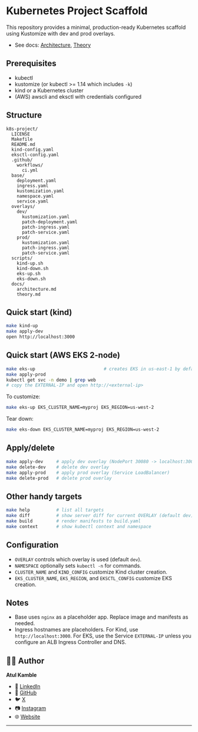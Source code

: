 # Kubernetes Project Scaffold

This repository provides a minimal, production-ready Kubernetes scaffold using Kustomize with dev and prod overlays.

- See docs: [Architecture](docs/architecture.md), [Theory](docs/theory.md)

## Prerequisites
- kubectl
- kustomize (or kubectl >= 1.14 which includes `-k`)
- kind or a Kubernetes cluster
- (AWS) awscli and eksctl with credentials configured

## Structure
```
k8s-project/
  LICENSE
  Makefile
  README.md
  kind-config.yaml
  eksctl-config.yaml
  .github/
    workflows/
      ci.yml
  base/
    deployment.yaml
    ingress.yaml
    kustomization.yaml
    namespace.yaml
    service.yaml
  overlays/
    dev/
      kustomization.yaml
      patch-deployment.yaml
      patch-ingress.yaml
      patch-service.yaml
    prod/
      kustomization.yaml
      patch-ingress.yaml
      patch-service.yaml
  scripts/
    kind-up.sh
    kind-down.sh
    eks-up.sh
    eks-down.sh
  docs/
    architecture.md
    theory.md
```

## Quick start (kind)
```bash
make kind-up
make apply-dev
open http://localhost:3000
```

## Quick start (AWS EKS 2-node)
```bash
make eks-up                          # creates EKS in us-east-1 by default
make apply-prod
kubectl get svc -n demo | grep web
# copy the EXTERNAL-IP and open http://<external-ip>
```

To customize:
```bash
make eks-up EKS_CLUSTER_NAME=myproj EKS_REGION=us-west-2
```

Tear down:
```bash
make eks-down EKS_CLUSTER_NAME=myproj EKS_REGION=us-west-2
```

## Apply/delete
```bash
make apply-dev     # apply dev overlay (NodePort 30080 -> localhost:3000)
make delete-dev    # delete dev overlay
make apply-prod    # apply prod overlay (Service LoadBalancer)
make delete-prod   # delete prod overlay
```

## Other handy targets
```bash
make help          # list all targets
make diff          # show server diff for current OVERLAY (default dev)
make build         # render manifests to build.yaml
make context       # show kubectl context and namespace
```

## Configuration
- `OVERLAY` controls which overlay is used (default `dev`).
- `NAMESPACE` optionally sets `kubectl -n` for commands.
- `CLUSTER_NAME` and `KIND_CONFIG` customize Kind cluster creation.
- `EKS_CLUSTER_NAME`, `EKS_REGION`, and `EKSCTL_CONFIG` customize EKS creation.

## Notes
- Base uses `nginx` as a placeholder app. Replace image and manifests as needed.
- Ingress hostnames are placeholders. For Kind, use `http://localhost:3000`. For EKS, use the Service `EXTERNAL-IP` unless you configure an ALB Ingress Controller and DNS.

## 👨‍💻 Author

**Atul Kamble**

- 💼 [LinkedIn](https://www.linkedin.com/in/atuljkamble)
- 🐙 [GitHub](https://github.com/atulkamble)
- 🐦 [X](https://x.com/Atul_Kamble)
- 📷 [Instagram](https://www.instagram.com/atuljkamble)
- 🌐 [Website](https://www.atulkamble.in)

---
